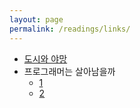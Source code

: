 ```yaml
---
layout: page
permalink: /readings/links/
---
```


- [도시와 야망](https://blog.naver.com/happy_alpaca/221347038144)
- 프로그래머는 살아남을까
    - [1](https://otterletter.com/hacking-is-forever/)
    - [2](https://otterletter.com/hacking-is-forever-2/)
